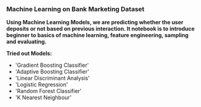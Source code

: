 ### Machine Learning on Bank Marketing Dataset

**Using Machine Learning Models, we are predicting whether the user deposits or not based on previous interaction. It notebook is to introduce beginner to basics of machine learning, feature engineering, sampling and evaluating.**

**Tried out Models:**

* 'Gradient Boosting Classifier'
* 'Adaptive Boosting Classifier'
* 'Linear Discriminant Analysis'
* 'Logistic Regression'
* 'Random Forest Classifier'
* 'K Nearest Neighbour'

